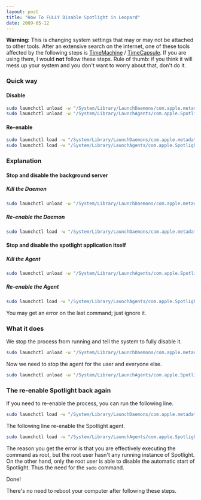 ```yaml
---
layout: post
title: "How To FULLY Disable Spotlight in Leopard"
date: 2009-05-12
---
```


**Warning:** This is changing system settings that may or may not be attached to other tools. After an extensive search on the internet, one of these tools affected by the following steps is [TimeMachine] / [TimeCapsule]. If you are using them, I would **not** follow these steps. Rule of thumb: if you think it will mess up your system and you don't want to worry about that, don't do it.

### Quick way

#### Disable

```bash
sudo launchctl unload -w "/System/Library/LaunchDaemons/com.apple.metadata.mds.plist"
sudo launchctl unload -w "/System/Library/LaunchAgents/com.apple.Spotlight.plist"
```

#### Re-enable

```bash
sudo launchctl load -w "/System/Library/LaunchDaemons/com.apple.metadata.mds.plist"
sudo launchctl load -w "/System/Library/LaunchAgents/com.apple.Spotlight.plist"
```

### Explanation

#### Stop and disable the background server

##### Kill the Daemon

```bash
sudo launchctl unload -w "/System/Library/LaunchDaemons/com.apple.metadata.mds.plist"
```

##### Re-enable the Daemon

```bash
sudo launchctl load -w "/System/Library/LaunchDaemons/com.apple.metadata.mds.plist"
```

#### Stop and disable the spotlight application itself

##### Kill the Agent

```bash
sudo launchctl unload -w "/System/Library/LaunchAgents/com.apple.Spotlight.plist"
```

##### Re-enable the Agent

```bash
sudo launchctl load -w "/System/Library/LaunchAgents/com.apple.Spotlight.plist"
```

You may get an error on the last command; just ignore it.

### What it does

We stop the process from running and tell the system to fully disable it.

```bash
sudo launchctl unload -w "/System/Library/LaunchDaemons/com.apple.metadata.mds.plist"
```

Now we need to stop the agent for the user and everyone else.

```bash
sudo launchctl unload -w "/System/Library/LaunchAgents/com.apple.Spotlight.plist"
```

### The re-enable Spotlight back again

If you need to re-enable the process, you can run the following line.

```bash
sudo launchctl load -w "/System/Library/LaunchDaemons/com.apple.metadata.mds.plist"
```

The following line re-enable the Spotlight agent.

```bash
sudo launchctl load -w "/System/Library/LaunchAgents/com.apple.Spotlight.plist"
```

The reason you get the error is that you are effectively executing the command as root, but the root user hasn't any running instance of Spotlight. On the other hand, only the root user is able to disable the automatic start of Spotlight. Thus the need for the `sudo` command.

Done!

There's no need to reboot your computer after following these steps.

[TimeMachine]: http://www.apple.com/macosx/features/timemachine.html
[TimeCapsule]: http://www.apple.com/timecapsule/
